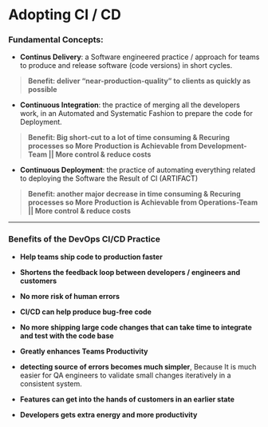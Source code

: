 # Adopting CI / CD

### Fundamental Concepts:

- **Continus Delivery**: a Software engineered practice / approach for teams to produce and release software (code versions) in short cycles.

> **Benefit: deliver “near-production-quality” to clients as quickly as possible**

- **Continuous Integration**: the practice of merging all the developers work, in an Automated and Systematic Fashion to prepare the code for Deployment.

> **Benefit: Big short-cut to a lot of time consuming & Recuring processes so More Production is Achievable from Development-Team || More control & reduce costs**

- **Continuous Deployment**: the practice of automating everything related to deploying the Software the Result of CI (ARTIFACT)

> **Benefit: another major decrease in time consuming & Recuring processes so More Production is Achievable from Operations-Team || More control & reduce costs**

---

### Benefits of the DevOps CI/CD Practice

- **Help teams ship code to production faster**

- **Shortens the feedback loop between developers / engineers and customers**

- **No more risk of human errors**

- **CI/CD can help produce bug-free code**

- **No more shipping large code changes that can take time to integrate and test with the code base**

- **Greatly enhances Teams Productivity**

- **detecting source of errors becomes much simpler**, Because It is much easier for QA engineers to validate small changes iteratively in a consistent system.

- **Features can get into the hands of customers in an earlier state**

- **Developers gets extra energy and more productivity**
